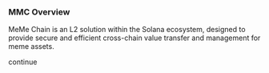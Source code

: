 ### MMC Overview

MeMe Chain is an L2 solution within the Solana ecosystem, designed to provide secure and efficient cross-chain value transfer and management for meme assets.


continue

